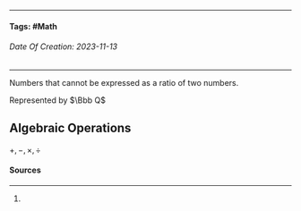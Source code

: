 __________________________________________________________________________
#### **Tags:** #Math
###### *Date Of Creation: 2023-11-13*
__________________________________________________________________________

Numbers that cannot be expressed as a ratio of two numbers.

Represented by $\Bbb Q$
## Algebraic Operations
$+, -, \times, \div$  
#### Sources
__________________________________________________________________________
1. 